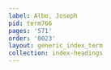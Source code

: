 ```yaml
---
label: Albo, Joseph
pid: term766
pages: '571'
order: '0023'
layout: generic_index_term
collection: index-headings
---
```

